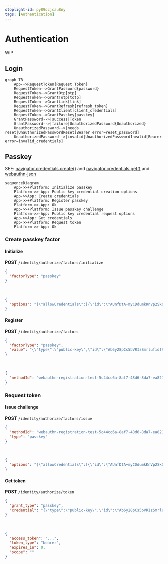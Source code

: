 ```yaml
---
stoplight-id: py89ocjcau8ny
tags: [Authentication]
---
```


# Authentication

WIP

## Login

```mermaid
graph TB
    App-->RequestToken{Request Token}
    RequestToken-->GrantPassword{password}
    RequestToken-->GrantOtp[otp]
    RequestToken-->GrantTotp[totp]
    RequestToken-->GrantLink[link]
    RequestToken-->GrantRefresh[refresh_token]
    RequestToken-->GrantClient[client_credentials]
    RequestToken-->GrantPasskey[passkey]
    GrantPassword-->|success|Token
    GrantPassword-->|failure|UnauthorizedPassword{Unauthorized}
    UnauthorizedPassword-->|needs reset|UnauthorizedPasswordReset[Bearer error=reset_password]
    UnauthorizedPassword-->|invalid|UnauthorizedPasswordInvalid[Bearer error=invalid_credentials]
```

## Passkey

SEE: [navigator.credentials.create()](https://www.w3.org/TR/webauthn-2/#sctn-createCredential) and [navigator.credentials.get()](https://www.w3.org/TR/webauthn-2/#sctn-getAssertion) and [webauthn-json](https://github.com/github/webauthn-json)

```mermaid
sequenceDiagram
    App->>+Platform: Initialize passkey
    Platform->>-App: Public key credential creation options
    App->>App: Create credentials
    App->>+Platform: Register passkey
    Platform->>-App: Ok
    App->>+Platform: Issue passkey challenge
    Platform->>-App: Public key credential request options
    App->>App: Get credentials
    App->>+Platform: Request token
    Platform->>-App: Ok   
```


### Create passkey factor

#### Initialize

**POST** `/identity/authorize/factors/initialize`
```json title=Request
{
  "factorType": "passkey"
}
```
&nbsp;
```json title=Response
{
  "options": "{\"allowCredentials\":[{\"id\":\"AUnfDtA+myCDdumkKnVp2Sk0MIWCPXQVL2mG3h+xQBvLEF+MmNqvj2ZwNIY8id5UHz7ogZKmGgc0mM9yYVhdJNU1n6nIwPBGUuZpr3N18trqXMKxejYYKwCO4BmSHA==\",\"type\":\"public-key\"},],\"challenge\":\"hYZtLNT9SIgZqPnKfbnQX3nCJ7NavTT_S6oC9XREYv0F\",\"rpId\":\"example.com\",\"timeout\":300000,\"userVerification\":\"discouraged\"}"
}
```

#### Register

**POST** `/identity/authorize/factors`
```json title=Request
{
  "factorType": "passkey",
  "value": "{\"type\":\"public-key\",\"id\":\"Ab6y28pCs5bVRIzSmrlufidfR57gRlEZ-KSTVGJYdkwAfR_SeaVXvdW6ND_XljM25cXYI-dSwrhjuNsj1L3uC0BHqN3mBQIzSswJneTv08RbDNZOLhjiwOEnQ03uPbL5eA7EcyinClOU_qwPMf5lowW1NSTWtaFvOlY\",\"rawId\":\"Ab6y28pCs5bVRIzSmrlufidfR57gRlEZ-KSTVGJYdkwAfR_SeaVXvdW6ND_XljM25cXYI-dSwrhjuNsj1L3uC0BHqN3mBQIzSswJneTv08RbDNZOLhjiwOEnQ03uPbL5eA7EcyinClOU_qwPMf5lowW1NSTWtaFvOlY\",\"response\":{\"clientDataJSON\":\"eyJ0eXBlIjoid2ViYXV0aG4uY3JlYXRlIiwiY2hhbGxlbmdlIjoiaFladExOVDlTSWdacVBuS2ZiblFYM25DSjdOYXZUVF9TNm9DOVhSRVl2MEYiLCJvcmlnaW4iOiJodHRwOi8vbG9jYWxob3N0OjMwMDAiLCJjcm9zc09yaWdpbiI6ZmFsc2V9\",\"attestationObject\":\"o2NmbXRmcGFja2VkZ2F0dFN0bXSiY2FsZyZjc2lnWEYwRAIgLEvyXrb_aMCVOjpYBLpm3cPaaquDN0ouXaL27SF9Lp0CIB2f56tWUDvs6oBl3pMxIIrJqJhZKkK7btJtWVDLsFFbaGF1dGhEYXRhWP5Jlg3liA6MaHQ0Fw9kdmBbj-SuuaKGMseZXPO6gx2XY0VheZqwrc4AAjW8xgpkiwsl8fBVAwB6Ab6y28pCs5bVRIzSmrlufidfR57gRlEZ-KSTVGJYdkwAfR_SeaVXvdW6ND_XljM25cXYI-dSwrhjuNsj1L3uC0BHqN3mBQIzSswJneTv08RbDNZOLhjiwOEnQ03uPbL5eA7EcyinClOU_qwPMf5lowW1NSTWtaFvOlalAQIDJiABIVggFCI-4HODPxlfeBwfFyzQG_btRm_pB6mb9E1E-rANMwoiWCBCr6C2SQOGElh9N9OMzVBcMnOolAcvz3S0STbnNTHOmg\"},\"clientExtensionResults\":{}}"
}
```
&nbsp;
```json title=Response
{
  "methodId": "webauthn-registration-test-5c44cc6a-8af7-48d6-8da7-ea821342f5a6"
}
```

### Request token

#### Issue challenge

**POST** `/identity/authorize/factors/issue`
```json title=Request
{
  "methodId": "webauthn-registration-test-5c44cc6a-8af7-48d6-8da7-ea821342f5a6",
  "type": "passkey"
}
```
&nbsp;
```json title=Response
{
  "options": "{\"allowCredentials\":[{\"id\":\"AUnfDtA+myCDdumkKnVp2Sk0MIWCPXQVL2mG3h+xQBvLEF+MmNqvj2ZwNIY8id5UHz7ogZKmGgc0mM9yYVhdJNU1n6nIwPBGUuZpr3N18trqXMKxejYYKwCO4BmSHA==\",\"type\":\"public-key\"},],\"challenge\":\"hYZtLNT9SIgZqPnKfbnQX3nCJ7NavTT_S6oC9XREYv0F\",\"rpId\":\"example.com\",\"timeout\":300000,\"userVerification\":\"discouraged\"}"
}
```

#### Get token

**POST** `/identity/authorize/token`
```json title=Request
{
  "grant_type": "passkey",
  "credential": "{\"type\":\"public-key\",\"id\":\"Ab6y28pCs5bVRIzSmrlufidfR57gRlEZ-KSTVGJYdkwAfR_SeaVXvdW6ND_XljM25cXYI-dSwrhjuNsj1L3uC0BHqN3mBQIzSswJneTv08RbDNZOLhjiwOEnQ03uPbL5eA7EcyinClOU_qwPMf5lowW1NSTWtaFvOlY\",\"rawId\":\"Ab6y28pCs5bVRIzSmrlufidfR57gRlEZ-KSTVGJYdkwAfR_SeaVXvdW6ND_XljM25cXYI-dSwrhjuNsj1L3uC0BHqN3mBQIzSswJneTv08RbDNZOLhjiwOEnQ03uPbL5eA7EcyinClOU_qwPMf5lowW1NSTWtaFvOlY\",\"response\":{\"authenticatorData\":\"SZYN5YgOjGh7NBcPZHZgW1_krrmihjLHmVzzuoNcl2MFYZKokg\",\"clientDataJSON\":\"eyJ2eXBlOjopo2ViYBx0aG4uZ2V0IiwiY2hhbGxlbmdlIjoiWEtEWDVJa25EWEU3by1KQlRkYTNfS1NiTXdmb3dMWDQxMldlNEFDY04tYWgiLCJvcmlnaW4iOiJodHRwOi8vbG9jYWxob3N0OjMwMDAiLCJjcm9zc09yaWdpbiI6ZmFsc2V9\",\"signature\":\"MEYCIQDU1FGXEBrq3hsQ2ye1pBcYLMu7zmzLVVdcbs6R21hGyAIhAJmpdBo2Hd7P4Ks9VFKBUYbKSIioMdhl2XIIjWHNKD77\",\"userHandle\":\"dXNlus1kZXZlbG9wLBC2M2E1MGI0LWEwMGEtNGU3NC89NTJmLTFlOGRhODE2nDBnMw\"},\"clientExtensionResults\":{}}"
}
```
&nbsp;
```json title=Response
{
  "access_token": "...",
  "token_type": "bearer",
  "expires_in": 0,
  "scope": ""
}
```
